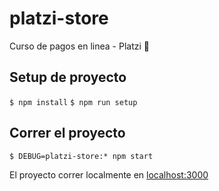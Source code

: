 # platzi-store
Curso de pagos en linea - Platzi 💚

## Setup de proyecto

`$ npm install`
`$ npm run setup`

## Correr el proyecto

`$ DEBUG=platzi-store:* npm start`

El proyecto correr localmente en [localhost:3000](http://localhost:3000/)
